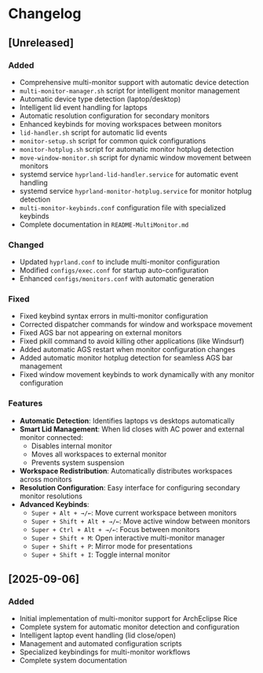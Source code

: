 # Changelog

## [Unreleased]

### Added

- Comprehensive multi-monitor support with automatic device detection
- `multi-monitor-manager.sh` script for intelligent monitor management
- Automatic device type detection (laptop/desktop)
- Intelligent lid event handling for laptops
- Automatic resolution configuration for secondary monitors
- Enhanced keybinds for moving workspaces between monitors
- `lid-handler.sh` script for automatic lid events
- `monitor-setup.sh` script for common quick configurations
- `monitor-hotplug.sh` script for automatic monitor hotplug detection
- `move-window-monitor.sh` script for dynamic window movement between monitors
- systemd service `hyprland-lid-handler.service` for automatic event handling
- systemd service `hyprland-monitor-hotplug.service` for monitor hotplug detection
- `multi-monitor-keybinds.conf` configuration file with specialized keybinds
- Complete documentation in `README-MultiMonitor.md`

### Changed

- Updated `hyprland.conf` to include multi-monitor configuration
- Modified `configs/exec.conf` for startup auto-configuration
- Enhanced `configs/monitors.conf` with automatic generation

### Fixed

- Fixed keybind syntax errors in multi-monitor configuration
- Corrected dispatcher commands for window and workspace movement
- Fixed AGS bar not appearing on external monitors
- Fixed pkill command to avoid killing other applications (like Windsurf)
- Added automatic AGS restart when monitor configuration changes
- Added automatic monitor hotplug detection for seamless AGS bar management
- Fixed window movement keybinds to work dynamically with any monitor configuration

### Features

- **Automatic Detection**: Identifies laptops vs desktops automatically
- **Smart Lid Management**: When lid closes with AC power and external monitor connected:
  - Disables internal monitor
  - Moves all workspaces to external monitor
  - Prevents system suspension
- **Workspace Redistribution**: Automatically distributes workspaces across monitors
- **Resolution Configuration**: Easy interface for configuring secondary monitor resolutions
- **Advanced Keybinds**: 
  - `Super + Alt + →/←`: Move current workspace between monitors
  - `Super + Shift + Alt + →/←`: Move active window between monitors
  - `Super + Ctrl + Alt + →/←`: Focus between monitors
  - `Super + Shift + M`: Open interactive multi-monitor manager
  - `Super + Shift + P`: Mirror mode for presentations
  - `Super + Shift + I`: Toggle internal monitor

## [2025-09-06]

### Added

- Initial implementation of multi-monitor support for ArchEclipse Rice
- Complete system for automatic monitor detection and configuration
- Intelligent laptop event handling (lid close/open)
- Management and automated configuration scripts
- Specialized keybindings for multi-monitor workflows
- Complete system documentation
